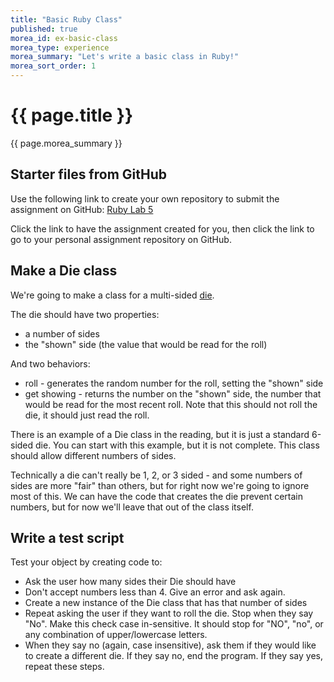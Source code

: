 ```yaml
---
title: "Basic Ruby Class"
published: true
morea_id: ex-basic-class
morea_type: experience
morea_summary: "Let's write a basic class in Ruby!"
morea_sort_order: 1
---
```


# {{ page.title }}
{{ page.morea_summary }}

## Starter files from GitHub
Use the following link to create your own repository to submit the assignment on GitHub:
[Ruby Lab 5](https://classroom.github.com/assignment-invitations/d7a5597ac5b71534691697d6407b9598)

Click the link to have the assignment created for you, then click the link to go to your personal assignment repository on GitHub.

## Make a Die class
We're going to make a class for a multi-sided [die](https://en.wikipedia.org/wiki/Dice).  

The die should have two properties:

- a number of sides
- the "shown" side (the value that would be read for the roll)

And two behaviors:
- roll - generates the random number for the roll, setting the "shown" side
- get showing -  returns the number on the "shown" side, the number that would be read for the most recent roll.  Note that this should not roll the die, it should just read the roll.

There is an example of a Die class in the reading, but it is just a standard 6-sided die.  You can start with this example, but it is not complete.  This class should allow different numbers of sides.  

Technically a die can't really be 1, 2, or 3 sided - and some numbers of sides are more "fair" than others, but for right now we're going to ignore most of this.  We can have the code that creates the die prevent certain numbers, but for now we'll leave that out of the class itself.  

## Write a test script
Test your object by creating code to:

- Ask the user how many sides their Die should have
- Don't accept numbers less than 4.  Give an error and ask again.
- Create a new instance of the Die class that has that number of sides
- Repeat asking the user if they want to roll the die.  Stop when they say "No".  Make this check case in-sensitive.  It should stop for "NO", "no", or any combination of upper/lowercase letters.
- When they say no (again, case insensitive), ask them if they would like to create a different die.  If they say no, end the program.  If they say yes, repeat these steps.
